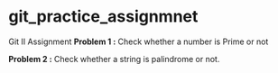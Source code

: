 # git_practice_assignmnet
Git II Assignment
**Problem 1 :** Check whether a number is Prime or not

**Problem 2 :** Check whether a string is palindrome or not.
